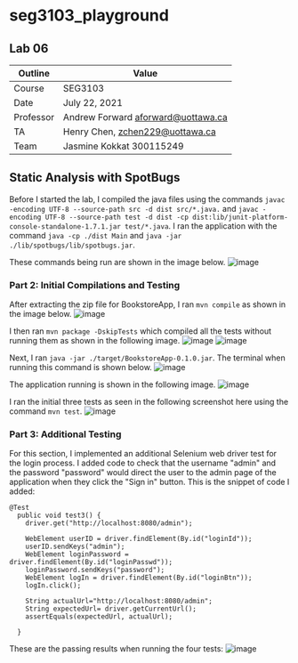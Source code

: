 # seg3103_playground
## Lab 06

Outline | Value
--------|-------
Course | SEG3103
Date | July 22, 2021
Professor | Andrew Forward aforward@uottawa.ca
TA | Henry Chen, zchen229@uottawa.ca
Team | Jasmine Kokkat 300115249


## Static Analysis with SpotBugs
Before I started the lab, I compiled the java files using the commands `javac -encoding UTF-8 --source-path src -d dist src/*.java.` and `javac -encoding UTF-8 --source-path test -d dist -cp dist:lib/junit-platform-console-standalone-1.7.1.jar test/*.java`. I ran the application with the command `java -cp ./dist Main`
and `java -jar ./lib/spotbugs/lib/spotbugs.jar`.

These commands being run are shown in the image below.
![image](https://user-images.githubusercontent.com/55165117/126611567-f997977f-213b-4dd4-b295-15342af60224.png)

### Part 2: Initial Compilations and Testing
After extracting the zip file for BookstoreApp, I ran `mvn compile` as shown in the image below. 
![image](https://user-images.githubusercontent.com/55165117/125734546-a73c33cd-05ba-435f-80c6-b3a660d193f6.png)


I then ran `mvn package -DskipTests` which compiled all the tests without running them as shown in the following image. 
![image](https://user-images.githubusercontent.com/55165117/125735091-ec5938ce-c9af-4a03-958b-227098ae42d8.png)
![image](https://user-images.githubusercontent.com/55165117/125739336-f3cad89b-7a62-4bf4-8d2f-2db7422ebd16.png)


Next, I ran `java -jar ./target/BookstoreApp-0.1.0.jar`.
The terminal when running this command is shown below.
![image](https://user-images.githubusercontent.com/55165117/125735166-bb73a9c5-da9b-4038-b401-fbe2a231fd21.png)


The application running is shown in the following image.
![image](https://user-images.githubusercontent.com/55165117/125735271-21c8e8b0-8eaa-4cb4-9819-3c9ac1f37eeb.png)

I ran the initial three tests as seen in the following screenshot here using the command `mvn test`.
![image](https://user-images.githubusercontent.com/55165117/125735865-5189c41d-5625-47c2-a2ce-df2da22944f9.png)

### Part 3: Additional Testing

For this section, I implemented an additional Selenium web driver test for the login process. I added code to check that the username "admin" and the password "password" would direct the user to the admin page of the application when they click the "Sign in" button.
This is the snippet of code I added:
```
@Test
  public void test3() {
    driver.get("http://localhost:8080/admin");

    WebElement userID = driver.findElement(By.id("loginId"));
    userID.sendKeys("admin");
    WebElement loginPassword = driver.findElement(By.id("loginPasswd"));
    loginPassword.sendKeys("password");
    WebElement logIn = driver.findElement(By.id("loginBtn"));
    logIn.click();

    String actualUrl="http://localhost:8080/admin";
    String expectedUrl= driver.getCurrentUrl();
    assertEquals(expectedUrl, actualUrl);

  }
```
These are the passing results when running the four tests:
![image](https://user-images.githubusercontent.com/55165117/125736910-36c93f9a-9f84-4559-8c90-785f359327c3.png)



